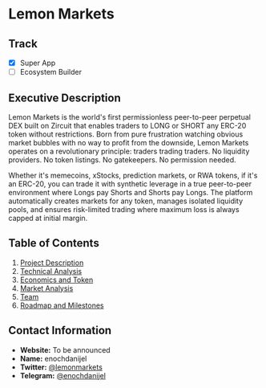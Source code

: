 # Lemon Markets

## Track

- [x] Super App 
- [ ] Ecosystem Builder 

## Executive Description

Lemon Markets is the world's first permissionless peer-to-peer perpetual DEX built on Zircuit that enables traders to LONG or SHORT any ERC-20 token without restrictions. Born from pure frustration watching obvious market bubbles with no way to profit from the downside, Lemon Markets operates on a revolutionary principle: traders trading traders. No liquidity providers. No token listings. No gatekeepers. No permission needed.

Whether it's memecoins, xStocks, prediction markets, or RWA tokens, if it's an ERC-20, you can trade it with synthetic leverage in a true peer-to-peer environment where Longs pay Shorts and Shorts pay Longs. The platform automatically creates markets for any token, manages isolated liquidity pools, and ensures risk-limited trading where maximum loss is always capped at initial margin.

## Table of Contents

1. [Project Description](./01-project-description.md)
2. [Technical Analysis](./02-technical-analysis.md)
3. [Economics and Token](./03-economics-and-token.md)
4. [Market Analysis](./04-market-analysis.md)
5. [Team](./05-team.md)
6. [Roadmap and Milestones](./06-roadmap-and-milestones.md)

## Contact Information

* **Website:** To be announced
* **Name:** enochdanijel
* **Twitter:** [@lemonmarkets](https://twitter.com/lemonmarkets)
* **Telegram:** [@enochdanijel](https://t.me/@enochdanijel)
